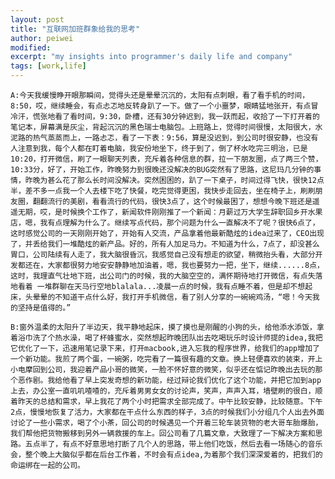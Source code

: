 ```yaml
---
layout: post
title: "互联网加班群象给我的思考"
author: peiwei
modified:
excerpt: "my insights into programmer's daily life and company"
tags: [work,life]
---
```



`A:今天我缓慢睁开眼那瞬间，觉得头还是晕晕沉沉的，太阳有点刺眼，看了看手机的时间，8:50，哎，继续睡会，有点忐忑地反转身趴了一下。做了一个小噩梦，眼睛猛地张开，有点冒冷汗，慌张地看了看时间，9:30，卧槽，还有30分钟迟到，我一跃而起，收拾了一下打开着的笔记本，屏幕满是灰尘，背起沉沉的黑色瑞士电脑包。上班路上，觉得时间很慢，太阳很大，水泥路的热气蒸蒸而上，一路忐忑，看了一下表：9:56，算是没迟到，到公司时很安静，也没有人注意到我，每个人都在盯着电脑，我安份地坐下，终于到了，倒了杯水吃完三明治，已是10:20，打开微信，刷了一眼聊天列表，充斥着各种信息的群，拉一下朋友圈，点了两三个赞，10:33分，好了，开始工作，昨晚努力到很晚还没解决的BUG突然有了思路，这尼玛几分钟的事情，昨晚为甚么花了那么长时间没解决。突然困困的，趴了一下桌子，时间过得飞快，很快12点半，差不多一点我一个人去楼下吃了快餐，吃完觉得更困，我快步走回去，坐在椅子上，刷刷朋友圈，翻翻流行的美剧，看看流行的代码，很快3点了，这个时候最困了，想想今晚下班还是遥遥无期，哎，是时候换个工作了，新闻软件刚刚推了一个新闻：月薪过万大学生辞职回乡开水果店，嗯，我有点理解为什么了。继续写点代码，那个问题为什么一直解决不了呢？很快6点了，这时感觉公司的一天刚刚开始了，开始有人交流，产品拿着他最新酷炫的idea过来了，CEO出现了，并丢给我们一堆酷炫的新产品。好的，所有人加足马力。不知道为什么，7点了，却没甚么胃口，公司陆续有人走了，我大脑很昏沉，我感觉自己没有想走的欲望，稍微抬头看，大部分开发都还在，大家都很努力地安安静静地加油着，嗯，我也要努力一把，坐下，继续......8点，这时，我理直气壮地下班，出公司门的时候，我的大脑空空的，满怀期待地打开微信，有点失落地看着 一堆群聊在天马行空地blalala...凌晨一点的时候，我有点睡不着，但是却不想起床，头晕晕的不知道干点什么好，我打开手机微信，看了别人分享的一碗碗鸡汤，“嗯！今天我的坚持是值得的。”`









`B:窗外温柔的太阳升了半边天，我平静地起床，摸了摸也是刚醒的小狗的头，给他添水添饭，拿着浴巾洗了个热水澡，喝了杯蜂蜜水，突然想起昨晚团队出去吃喝玩乐时设计师提的idea,我把它优化了一下，迅速用笔记录下来，打开macbook,进入忘我的程序世界，给我们的app增加了一个新功能。我煎了两个蛋，一碗粥，吃完看了一篇很有趣的文章。换上轻便喜欢的装束，开上小电摩回到公司，我迎着产品小哥的微笑，一脸不怀好意的微笑，似乎还在惦记昨晚出去玩的那个恶作剧。我给他看了早上突发奇想的新功能，经过辩论我们优化了这个功能，并把它加到app上去，办公室一直叽叽喳喳的，充斥着男男女女的讨论声，笑声，声声入耳，墙壁刷的很白，顺着昨天的总结和需求，早上我花了两个小时把需求全部完成了。中午比较安静，比较随意。下午2点，慢慢地恢复了活力，大家都在干点什么东西的样子，3点的时候我们小分组几个人出去外面讨论了一些小需求，喝了个小茶，回公司的时候遇见一个开着三轮车装货物的老大哥车胎爆胎，我们帮他把货物搬移到另外一辆救援的车上。回公司看了几篇文章，大致理了一下解决方案和思路。五点半了，有点不好意思地打断了几个人的思路，带上他们吃饭，然后去看一场随心的音乐会，整个晚上大脑似乎都在后台工作着，不时会有点idea,为着那个我们深深爱着的，把我们的命运绑在一起的公司。`

